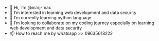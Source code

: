 - 👋 Hi, I’m @marj-max
- 👀 I’m interested in learning web development and data security
- 🌱 I’m currently learning python language
- 💞️ I’m looking to collaborate on my coding journey especially on learning web development and data security
- 📫 How to reach me by whatsapp >> 09635618222

<!---
marj-max/marj-max is a ✨ special ✨ repository because its `README.md` (this file) appears on your GitHub profile.
You can click the Preview link to take a look at your changes.
--->
